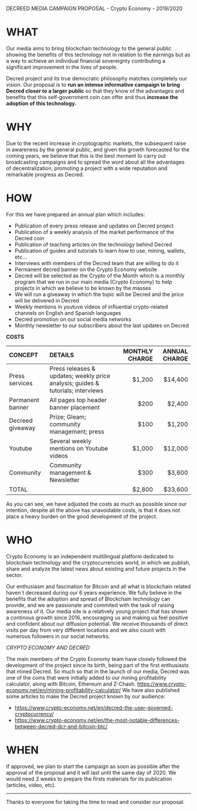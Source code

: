 DECREED MEDIA CAMPAIGN PROPOSAL - Crypto Economy - 2019/2020





# **WHAT**

Our media aims to bring blockchain technology to the general public showing the benefits of this technology not in relation to the earnings but as a way to achieve an individual financial sovereignty contributing a significant improvement in the lives of people.

Decred project and its true democratic philosophy matches completely our vision. Our proposal is to **run an intense informative campaign to bring Decred closer to a larger public** so that they know of the advantages and benefits that this self-government coin can offer and thus **increase the adoption of this technology.**

# **WHY**

Due to the recent increase in cryptographic markets, the subsequent raise in awareness by the general public, and given the growth forecasted for the coming years, we believe that this is the best moment to carry out broadcasting campaigns and to spread the word about all the advantages of decentralization, promoting a project with a wide reputation and remarkable progress as Decred.

# **HOW**

For this we have prepared an annual plan which includes:
 
-  Publication of every press release and updates on Decred project
-  Publication of a weekly analysis of the market performance of the Decred coin
-  Publication of teaching articles on the technology behind Decred
-  Publication of guides and tutorials to learn how to use, mining, wallets, etc…
-  Interviews with members of the Decred team that are willing to do it
-  Permanent decred banner on the Crypto Economy website
-  Decred will be selected as the Crypto of the Month which is a monthly program that we run in our main media (Crypto Economy) to help projects in which we believe to be known by the masses
-  We will run a giveaway in which the topic will be Decred and the price will be delivered in Decred
-  Weekly mentions in youtuve videos of influential crypto-related channels on English and Spanish languages
-  Decred promotion on our social media networks
-  Monthly newsletter to our subscribers about the last updates on Decred

**COSTS**

| CONCEPT | DETAILS | MONTHLY CHARGE | ANNUAL CHARGE |
| :------- | :------- | ------: | -----: |
| Press services | Press releases & updates; weekly price analysis; guides & tutorials; interviews | $1,200 | $14,400 |
| Permanent banner | All pages top header banner placement | $200 | $2,400 |
| Decreed giveaway | Prize; Gleam; community management; press | $100 | $1,200 |
| Youtube | Several weekly mentions on Youtube videos | $1,000 | $12,000 |
| Community | Community management & Newsletter | $300 | $3,600 |
| TOTAL | | $2,800 | $33,600 |
As you can see, we have adjusted the costs as much as possible since our intention, despite all the above has unavoidable costs, is that it does not place a heavy burden on the good development of the project.

# **WHO**

Crypto Economy is an independent multilingual platform dedicated to blockchain technology and the cryptocurrencies world, in which we publish, share and analyze the latest news about existing and future projects in the sector.

Our enthusiasm and fascination for Bitcoin and all what is blockchain related haven´t decreased during our 6 years experience. We fully believe in the benefits that the adoption and spread of Blockchain technology can provide, and we are passionate and commited with the task of raising awareness of it.
Our media site is a relatively young project that has shown a continous growth since 2016, encouraging us and making us feel positive and confident about our diffusion potential. We receive thousands of direct visits per day from very different locations and we also count with numerous followers in our social networks.

_CRYPTO ECONOMY AND DECRED_

The main members of the Crypto Economy team have closely followed the development of the project since its birth, being part of the first enthusiasts that mined Decred. So much so that in the launch of our media, Decred was one of the coins that were initially added to our mining profitability calculator, along with Bitcoin, Ethereum and Z-Chash.
https://www.crypto-economy.net/en/mining-profitability-calculator/
We have also published some articles to make the Decred project known by our audience:

- https://www.crypto-economy.net/en/decred-the-user-governed-cryptocurrency/
- https://www.crypto-economy.net/en/the-most-notable-differences-between-decred-dcr-and-bitcoin-btc/ 

# **WHEN**

If approved, we plan to start the campaign as soon as possible after the approval of the proposal and it will last until the same day of 2020.  We would need 2 weeks to prepare the firsts materials for its publication (articles, video, etc).

----------------------

Thanks to everyone for taking the time to read and consider our proposal.